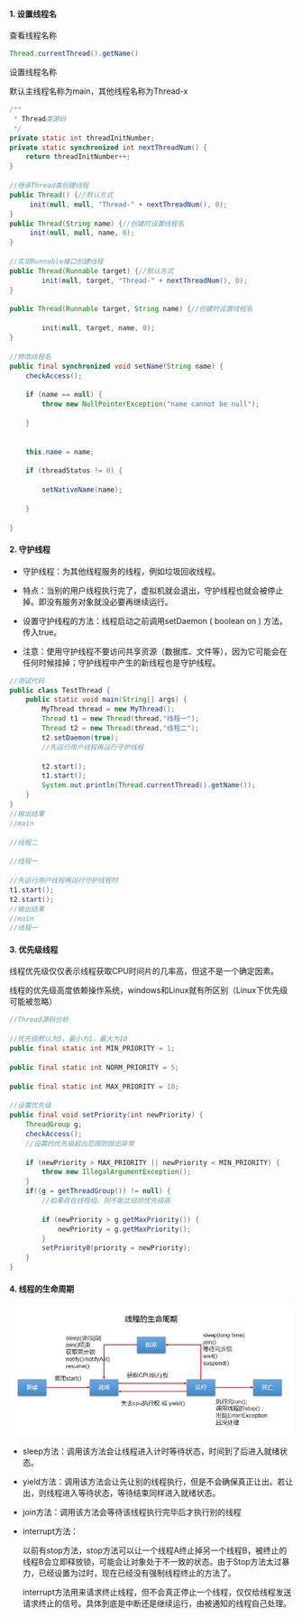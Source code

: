 #### 1. 设置线程名

查看线程名称

```java
Thread.currentThread().getName()
```

设置线程名称

默认主线程名称为main，其他线程名称为Thread-x

```java
/**
 * Thread类源码       
 */
private static int threadInitNumber;
private static synchronized int nextThreadNum() { 
    return threadInitNumber++;
}

//继承Thread类创建线程
public Thread() {//默认方式
     init(null, null, "Thread-" + nextThreadNum(), 0);
}
public Thread(String name) {//创建时设置线程名
     init(null, null, name, 0); 
}

//实现Runnable接口创建线程
public Thread(Runnable target) {//默认方式
        init(null, target, "Thread-" + nextThreadNum(), 0);
}

public Thread(Runnable target, String name) {//创建时设置线程名

        init(null, target, name, 0);
}

//修改线程名
public final synchronized void setName(String name) {
    checkAccess();

    if (name == null) {
        throw new NullPointerException("name cannot be null");

    }


    this.name = name;

    if (threadStatus != 0) {

        setNativeName(name);

    }

}
```

#### 2. 守护线程

- 守护线程：为其他线程服务的线程，例如垃圾回收线程。

- 特点：当别的用户线程执行完了，虚拟机就会退出，守护线程也就会被停止掉。即没有服务对象就没必要再继续运行。

- 设置守护线程的方法：线程启动之前调用setDaemon ( boolean on ) 方法，传入true。

- 注意：使用守护线程不要访问共享资源（数据库、文件等），因为它可能会在任何时候挂掉；守护线程中产生的新线程也是守护线程。

```java
//测试代码
public class TestThread {
    public static void main(String[] args) {
        MyThread thread = new MyThread();
        Thread t1 = new Thread(thread,"线程一");
        Thread t2 = new Thread(thread,"线程二");
        t2.setDaemon(true);
        //先运行用户线程再运行守护线程

        t2.start();
        t1.start();
        System.out.println(Thread.currentThread().getName());
    }
}
//输出结果
//main

//线程二

//线程一

//先运行用户线程再运行守护线程时
t1.start();
t2.start();
//输出结果
//main
//线程一
```

#### 3. 优先级线程

线程优先级仅仅表示线程获取CPU时间片的几率高，但这不是一个确定因素。

线程的优先级高度依赖操作系统，windows和Linux就有所区别（Linux下优先级可能被忽略）

```java
//Thread源码分析

//优先级默认为5，最小为1，最大为10
public final static int MIN_PRIORITY = 1;

public final static int NORM_PRIORITY = 5;

public final static int MAX_PRIORITY = 10;

//设置优先级
public final void setPriority(int newPriority) {
    ThreadGroup g;
    checkAccess();
    //设置的优先级超出范围则抛出异常

    if (newPriority > MAX_PRIORITY || newPriority < MIN_PRIORITY) {
        throw new IllegalArgumentException();
    }
    if((g = getThreadGroup()) != null) {
        //如果存在线程组，则不能比组的优先级高

        if (newPriority > g.getMaxPriority()) {
            newPriority = g.getMaxPriority();
        }
        setPriority0(priority = newPriority);
    }
}
```

#### 4. 线程的生命周期

![image-20191202165805273](../../images/image-20191202165805273.png)

- sleep方法：调用该方法会让线程进入计时等待状态，时间到了后进入就绪状态。

- yield方法：调用该方法会让先让别的线程执行，但是不会确保真正让出。若让出，则线程进入等待状态，等待结束同样进入就绪状态。

- join方法：调用该方法会等待该线程执行完毕后才执行别的线程

- interrupt方法：

  以前有stop方法，stop方法可以让一个线程A终止掉另一个线程B，被终止的线程B会立即释放锁，可能会让对象处于不一致的状态。由于Stop方法太过暴力，已经设置为过时，现在已经没有强制线程终止的方法了。

  interrupt方法用来请求终止线程，但不会真正停止一个线程，仅仅给线程发送请求终止的信号。具体到底是中断还是继续运行，由被通知的线程自己处理。

